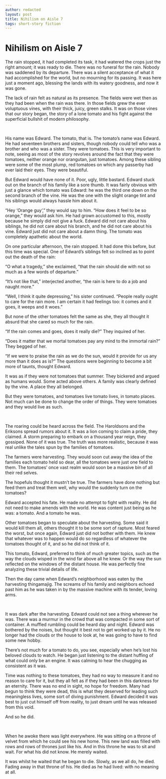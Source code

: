 ```yaml
---
author: redacted
layout: post
title: Nihilism on Aisle 7
tags: short-story fiction
---
```


# Nihilism on Aisle 7

The rain stopped, it had completed its task, it had watered the crops just the
right amount; it was ready to die. There was no funeral for the rain. Nobody was
saddened by its departure. There was a silent acceptance of what it had
accomplished for the world, but no mourning for its passing. It was here just a
moment ago, blessing the lands with its watery goodness, and now it was gone.

The lack of rain felt as natural as its presence. The fields were wet then as
they had been when the rain was there. In those fields grew the ever voluptuous
vines, with their thick, juicy, green stalks. It was on those vines that our
story began, the story of a lone tomato and his fight against the superficial
bullshit of modern philosophy.

<br>

His name was Edward. The tomato, that is. The tomato’s name was Edward. He had
seventeen brothers and sisters, though nobody could tell who was a brother and
who was a sister. They were tomatoes. This is very important to note, seeing as
most of the story revolves around the fact that they were tomatoes, neither
orange nor orangutan, just tomatoes. Among these sibling were some of the most
plump, red tomatoes on which any passerby had ever laid their eyes. They were
beautiful.

But Edward would have none of it. Poor, ugly, little bastard. Edward stuck out
on the branch of his family like a sore thumb. It was fairly obvious with just a
glance which tomato was Edward: he was the third one down on the second branch
of the vine. He was the one with the slight orange tint and his siblings would
always hassle him about it.

“Hey ‘Orange guy’,” they would say to him. “How does it feel to be so orange,”
they would ask him. He had grown accustomed to this, mostly because he simply
did not give a fuck. Edward did not care about his siblings, he did not care
about his branch, and he did not care about his vine. Edward just did not care
about a damn thing. The tomato was completely apathetic about the world.

On one particular afternoon, the rain stopped. It had done this before, but this
time was special. One of Edward’s siblings felt so inclined as to point out the
death of the rain:

“O what a tragedy,” she exclaimed, “that the rain should die with not so much as
a few words of departure.”

“It’s not like that,” interjected another, “the rain is here to do a job and
naught more.”

“Well, I think it quite depressing,” his sister continued. “People really ought
to care for the rain more. I am certain it had feelings too: it comes and it
goes, it weeps and it woes.”

But none of the other tomatoes felt the same as she, they all thought it absurd
that she cared so much for the rain.

“If the rain comes and goes, does it really die?” They inquired of her.

“Does it matter that we mortal tomatoes pay any mind to the immortal rain?” They
begged of her.

“If we were to praise the rain as we do the sun, would it provide for us any
more than it does as is?” The questions were beginning to become a bit more of
taunts, thought Edward.

It was as if they were not tomatoes that summer. They bickered and argued as
humans would. Some acted above others. A family was clearly defined by the vine.
A place they all belonged.

But they were tomatoes, and tomatoes live tomato lives, in tomato places. Not
much can be done to change the order of things. They were tomatoes and they
would live as such.

<br>

The roaring could be heard across the field. The Haroldsons and the Eriksons
spread rumors about it. It was a lion coming to claim a pride, they claimed. A
storm preparing to embark on a thousand year reign, they gossiped. None of it
was true. The truth was more realistic, because it was real unlike the tales
spun by the families of tomatoes.

The farmers were harvesting. They would soon cut away the idea of the families
each tomato held so dear, all the tomatoes were just one field to them. The
tomatoes’ once vast realm would soon be a massive bin of all their red selves.

The hopefuls thought it mustn’t be true. The farmers have done nothing but feed
them and treat them well, why would the suddenly turn on the tomatoes?

Edward accepted his fate. He made no attempt to fight with reality. He did not
need to make amends with the world. He was content just being as he was: a
tomato. And a tomato he was.

Other tomatoes began to speculate about the harvesting. Some said it would kill
them all, others thought it to be some sort of rapture. Most feared the worst,
but once again, Edward just did not bother with them. He knew that whatever was
to happen would do so regardless of whatever the tomatoes thought of it, and so
he did not think of it.

This tomato, Edward, preferred to think of much greater topics, such as the way
the clouds wisped in the wind far above all he knew. Or the way the sun
reflected on the windows of the distant house. He was perfectly fine analyzing
these trivial details of life.

Then the day came when Edward’s neighborhood was eaten by the harvesting
thingamajig. The screams of his family and neighbors echoed past him as he was
taken in by the massive machine with its tender, loving arms.

<br>

It was dark after the harvesting. Edward could not see a thing wherever he was.
There was a murmur in the crowd that was compacted in some sort of container.
A muffled rumbling could be heard day and night. Edward was bothered by the
noises, but thought it best not to get worked up by it. He no longer had the
clouds or the house to look at, he was going to have to find some new hobby.

There’s not much for a tomato to do, you see, especially when he’s lost his
beloved clouds to watch. He began just listening to the distant huffing of what
could only be an engine. It was calming to hear the chugging as consistent as it
was.

Time was nothing to these tomatoes, they had no way to measure it and no reason
to care for it, but they all felt as if they had been in this darkness for an
eternity. There was no end in sight, no hope for freedom. Many had begun to
think they were dead, this is what they deserved for leading such meaningless
lives, some sort of diving punishment. Edward decided it was best to just cut
himself off from reality, to just dream until he was released from this void.

And so he did.

<br>

When he awoke there was light everywhere. He was sitting on a throne of velvet
from which he could see his new home. This new land was filled with rows and
rows of thrones just like his. And in this throne he was to sit and wait. For
what his did not know. He merely waited.

It was whilst he waited that he began to die. Slowly, as we all do, he died.
Fading away in that throne of his. He died as he had lived: with no meaning at
all.
